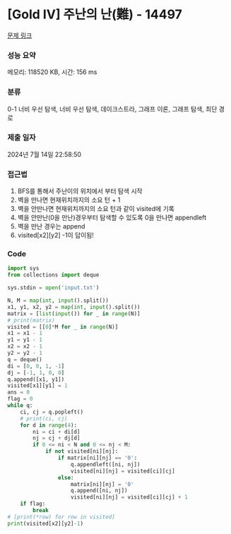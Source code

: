 # [Gold IV] 주난의 난(難) - 14497 

[문제 링크](https://www.acmicpc.net/problem/14497) 

### 성능 요약

메모리: 118520 KB, 시간: 156 ms

### 분류

0-1 너비 우선 탐색, 너비 우선 탐색, 데이크스트라, 그래프 이론, 그래프 탐색, 최단 경로

### 제출 일자

2024년 7월 14일 22:58:50

### 접근법
1. BFS를 통해서 주난이의 위치에서 부터 탐색 시작
2. 벽을 만나면 현재위치까지의 소요 턴 + 1
3. 벽을 안만나면 현재위치까지의 소요 턴과 같이 visited에 기록
4. 벽을 안만난(0을 만난)경우부터 탐색할 수 있도록 0을 만나면 appendleft
5. 벽을 만난 경우는 append
6. visited[x2][y2] -1이 답이됨!

### Code
```python
import sys
from collections import deque

sys.stdin = open('input.txt')

N, M = map(int, input().split())
x1, y1, x2, y2 = map(int, input().split())
matrix = [list(input()) for _ in range(N)]
# print(matrix)
visited = [[0]*M for _ in range(N)]
x1 = x1 - 1
y1 = y1 - 1
x2 = x2 - 1
y2 = y2 - 1
q = deque()
di = [0, 0, 1, -1]
dj = [-1, 1, 0, 0]
q.append([x1, y1])
visited[x1][y1] = 1
ans = 0
flag = 0
while q:
    ci, cj = q.popleft()
    # print(ci, cj)
    for d in range(4):
        ni = ci + di[d]
        nj = cj + dj[d]
        if 0 <= ni < N and 0 <= nj < M:
            if not visited[ni][nj]:
                if matrix[ni][nj] == '0':
                    q.appendleft([ni, nj])
                    visited[ni][nj] = visited[ci][cj]
                else:
                    matrix[ni][nj] = '0'
                    q.append([ni, nj])
                    visited[ni][nj] = visited[ci][cj] + 1
    if flag:
        break
# [print(*row) for row in visited]
print(visited[x2][y2]-1)

```